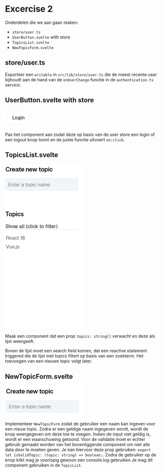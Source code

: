 # Excercise 2

Onderdelen die we aan gaan maken:

- `store/user.ts`
- `UserButton.svelte` with store
- `TopicsList.svelte`
- `NewTopicForm.svelte`

## store/user.ts

Exporteer een `writable` in `src/lib/store/user.ts` die de meest recente user bijhoudt aan de hand van de `onUserChange` functie in de `authentication.ts` service.

## UserButton.svelte with store

![](userbutton.png)

Pas het component aan zodat deze op basis van de user store een login of een logout knop toont en de juiste functie uitvoert `on:click`.

## TopicsList.svelte

![](topicslist.png)

Maak een component dat een prop `topics: string[]` verwacht en deze als lijst weergeeft.

Boven de lijst moet een search field komen, dat een reactive statement triggered die de lijst met topics filtert op basis van een zoekterm. Het toevoegen van een nieuwe topic volgt later.

## NewTopicForm.svelte

![](newtopicform.png)

Implementeer `NewTopicForm` zodat de gebruiker een naam kan ingeven voor een nieuw topic. Zodra er een geldige naam ingegeven wordt, wordt de knop weergegeven om deze toe te voegen. Indien de input niet geldig is, wordt er een waarschuwing getoond. Voor de validatie moet er echter gebruik gemaakt worden van het bovenliggende component om niet alle data door te moeten geven. Je kan hiervoor deze prop gebruiken: `export let isValidTopic: (topic: string) => boolean;`.
Zodra de gebruiker op de knop klikt mag je voorlopig gewoon een console.log gebruiken
Je mag dit component gebruiken in de `TopicList`.
